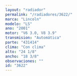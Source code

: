 ```yaml
---
layout: "radiador"
permalink: "/radiadores/3622/"
marca: "Lincoln"
modelo: "LS"
ano: "2001"
motor: "V6 3.0, V8 3.9"
transmision: "Automática"
parte: "431414"
clima: "Con clima"
alto: "24 1/8"
ancho: "18 3/8"
observaciones: ""
id: "3622"
---
```


